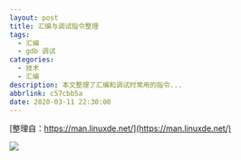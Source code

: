 ```yaml
---
layout: post
title: 汇编与调试指令整理
tags:
  - 汇编
  - gdb 调试
categories:
  - 技术
  - 汇编
description: 本文整理了汇编和调试时常用的指令...
abbrlink: c57cbb5a
date: 2020-03-11 22:30:00
---
```


[整理自：https://man.linuxde.net/](https://man.linuxde.net/)

![][01-思维导图]

[01-思维导图]: http://static.wilfredshen.cn/images/%E6%B1%87%E7%BC%96%E4%B8%8E%E8%B0%83%E8%AF%95/01-%E6%B1%87%E7%BC%96%E4%B8%8E%E8%B0%83%E8%AF%95.png
